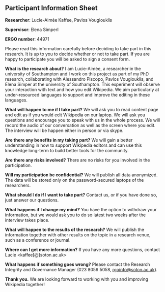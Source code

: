 ## Participant Information Sheet
**Researcher**: Lucie-Aimée Kaffee, Pavlos Vougiouklis

**Supervisor**: Elena Simperl

**ERGO number**: 44971						

Please read this information carefully before deciding to take part in this research.  It is up to you to decide whether or not to take part. If you are happy to participate you will be asked to sign a consent form.

**What is the research about?**
I am Lucie-Aimée, a researcher in the university of Southampton and I work on this project as part of my PhD research, collaborating with Alessandro Piscopo, Pavlos Vougiouklis, and Elena Simper at the university of Southampton. This experiment will observe your interaction with text and how you edit Wikipedia. We aim particularly at under-resourced languages to support and improve the editing in these languages. 

**What will happen to me if I take part?**
We will ask you to read content page and edit as if you would edit Wikipedia on our laptop. We will ask you questions and encourage you to speak with us in the whole process. We will record the audio of our conversation as well as the screen where you edit. The interview will be happen either in person or via skype. 

**Are there any benefits in my taking part?**
We will gain a better understanding in how to support Wikipedia editors and can use this knowledge long-term to build better tools for the community.

**Are there any risks involved?**
There are no risks for you involved in the participation.

**Will my participation be confidential?**
We will publish all data anonymized. The data will be stored only on the password-secured laptops of the researchers.

**What should I do if I want to take part?**
Contact us, or if you have done so, just answer our questions.

**What happens if I change my mind?**
You have the option to withdraw your information, but we would ask you to do so latest two weeks after the interview takes place.

**What will happen to the results of the research?**
We will publish the information together with other results on the topic in a research venue, such as a conference or journal.

**Where can I get more information?**
If you have any more questions, contact Lucie <kaffee[@]soton.ac.uk>

**What happens if something goes wrong?**
Please contact the Research Integrity and Governance Manager (023 8059 5058, rgoinfo@soton.ac.uk).

**Thank you.**
We are looking forward to working with you and improving Wikipedia together!

